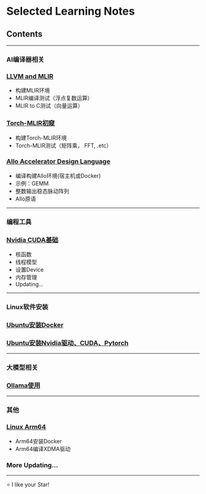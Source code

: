 # Selected Learning Notes

## Contents

***

### AI编译器相关

### [LLVM and MLIR](LLVM_and_MLIR.md)

- 构建MLIR环境
- MLIR编译测试（浮点复数运算）
- MLIR to C测试（向量运算）

### [Torch-MLIR初窥](Torch-MLIR初窥.md)

- 构建Torch-MLIR环境
- Torch-MLIR测试（矩阵乘， FFT, .etc）

### [Allo Accelerator Design Language](Allo_Accelerator_Design_Language.md)

- 编译构建Allo环境(宿主机或Docker)
- 示例：GEMM
- 整数输出稳态脉动阵列
- Allo原语

***

### 编程工具

### [Nvidia CUDA基础](Nvidia_CUDA基础.md)

- 核函数
- 线程模型
- 设置Device
- 内存管理
- Updating...

***

### Linux软件安装

### [Ubuntu安装Docker](Ubuntu安装Docker.md)

### [Ubuntu安装Nvidia驱动、CUDA、Pytorch](Ubuntu安装Nvidia驱动、CUDA、Pytorch.md)

***

### 大模型相关

### [Ollama使用](Ollama使用.md)

***

### 其他

### [Linux Arm64](Linux_Arm64.md)

- Arm64安装Docker
- Arm64编译XDMA驱动

### More Updating...

***
⭐ I like your Star!
